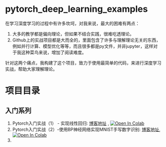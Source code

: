 # pytorch_deep_learning_examples

在学习深度学习的过程中有许多坎坷，对我来说，最大的困难有两点：

1. 大多的教学都是偏向理论，但如果不结合实践，很难吃透理论。
2. Github上的实战项目都是大而全的，里面包含了许多与理解理论无关的东西，例如并行计算、模型优化等等，而且很多都是py文件，并非jupyter，这样对于我这种菜鸟来说，增加了阅读难度。

针对这两个痛点，我构建了这个项目，致力于使用最简单的代码，来进行深度学习实战，帮助大家理解理论。

# 项目目录

## 入门系列

1. Pytorch入门实战（1） - 实现线性回归: [博客地址](https://blog.csdn.net/zhaohongfei_358/article/details/121418622) , [![Open In Colab](https://colab.research.google.com/assets/colab-badge.svg)](https://colab.research.google.com/github/iioSnail/pytorch_deep_learning_examples/blob/main/01_linear_regression.ipynb) 
2. Pytorch入门实战（2）-使用BP神经网络实现MNIST手写数字识别: [博客地址](https://blog.csdn.net/zhaohongfei_358/article/details/122800647), [![Open In Colab](https://colab.research.google.com/assets/colab-badge.svg)](https://colab.research.google.com/github/iioSnail/pytorch_deep_learning_examples/blob/main/02_MNIST_classification.ipynb)
3. 